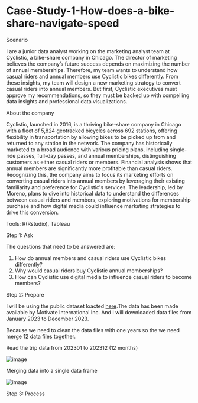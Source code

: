 # Case-Study-1-How-does-a-bike-share-navigate-speed

Scenario

I are a junior data analyst working on the marketing analyst team at Cyclistic, a bike-share company in Chicago. The director of marketing believes the company’s future success depends on maximizing the number of annual memberships. Therefore, my team wants to understand how casual riders and annual members use Cyclistic bikes differently. From these insights, my team will design a new marketing strategy to convert casual riders into annual members. But first, Cyclistic executives must approve my recommendations, so they must be backed up with compelling data insights and professional data visualizations.

About the company

Cyclistic, launched in 2016, is a thriving bike-share company in Chicago with a fleet of 5,824 geotracked bicycles across 692 stations, offering flexibility in transportation by allowing bikes to be picked up from and returned to any station in the network. The company has historically marketed to a broad audience with various pricing plans, including single-ride passes, full-day passes, and annual memberships, distinguishing customers as either casual riders or members. Financial analysis shows that annual members are significantly more profitable than casual riders. Recognizing this, the company aims to focus its marketing efforts on converting casual riders into annual members by leveraging their existing familiarity and preference for Cyclistic's services. The leadership, led by Moreno, plans to dive into historical data to understand the differences between casual riders and members, exploring motivations for membership purchase and how digital media could influence marketing strategies to drive this conversion.

Tools: R(Rstudio), Tableau

Step 1: Ask

The questions that need to be answered are:

1. How do annual members and casual riders use Cyclistic bikes differently?
2. Why would casual riders buy Cyclistic annual memberships?
3. How can Cyclistic use digital media to influence casual riders to become members?

Step 2: Prepare

I will be using the public dataset loacted [here](https://divvy-tripdata.s3.amazonaws.com/index.html).The data has been made available by Motivate International Inc. And I will downloaded data files from January 2023 to December 2023. 

Because we need to clean the data files with one years so the we need merge 12 data files together. 

Read the trip data from 202301 to 202312 (12 months)

![image](https://github.com/ChrisSHIPINGCHEN/Case-Study-1-How-does-a-bike-share-navigate-speed/assets/163215140/39528574-56f5-446b-8291-38b15ff4675e)

Merging data into a single data frame

![image](https://github.com/ChrisSHIPINGCHEN/Case-Study-1-How-does-a-bike-share-navigate-speed/assets/163215140/2bb1614e-0c8a-43f6-b6af-f1358ce620d1)

Step 3:  Process





